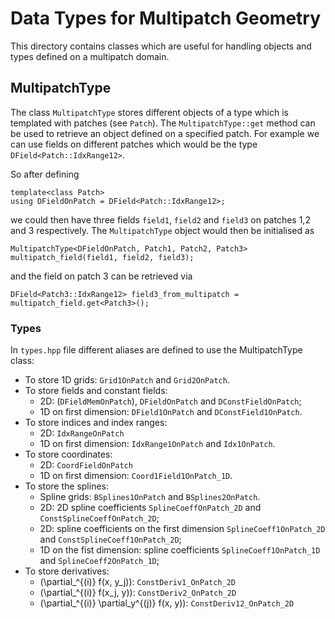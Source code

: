 # Data Types for Multipatch Geometry

This directory contains classes which are useful for handling objects and
types defined on a multipatch domain.


## MultipatchType

The class `MultipatchType` stores different objects of a type which is templated with 
patches (see `Patch`). The `MultipatchType::get` method can be used to 
retrieve an object defined on a specified patch.
For example we can use fields on different patches which would be the type
`DField<Patch::IdxRange12>`.

So after defining 
```
template<class Patch>
using DFieldOnPatch = DField<Patch::IdxRange12>;
```
we could then have three fields `field1`, `field2` and `field3` on 
patches 1,2 and 3 respectively. The `MultipatchType` object would then 
be initialised as
```
MultipatchType<DFieldOnPatch, Patch1, Patch2, Patch3> multipatch_field(field1, field2, field3);
```
and the field on patch 3 can be retrieved via
```
DField<Patch3::IdxRange12> field3_from_multipatch = multipatch_field.get<Patch3>();
```


### Types
In `types.hpp` file different aliases are defined to use the MultipatchType class: 

* To store 1D grids: `Grid1OnPatch` and `Grid2OnPatch`. 
* To store fields and constant fields: 
    * 2D: (`DFieldMemOnPatch`), `DFieldOnPatch` and `DConstFieldOnPatch`; 
    * 1D on first dimension: `DField1OnPatch` and `DConstField1OnPatch`. 
* To store indices and index ranges: 
    * 2D: `IdxRangeOnPatch`
    * 1D on first dimension: `IdxRange1OnPatch` and `Idx1OnPatch`.
* To store coordinates: 
    * 2D: `CoordFieldOnPatch`
    * 1D on first dimension: `Coord1Field1OnPatch_1D`. 
* To store the splines:
    * Spline grids: `BSplines1OnPatch` and `BSplines2OnPatch`. 
    * 2D: 2D spline coefficients `SplineCoeffOnPatch_2D` and `ConstSplineCoeffOnPatch_2D`; 
    * 2D: spline coefficients on the first dimension `SplineCoeff1OnPatch_2D` and `ConstSplineCoeff1OnPatch_2D`; 
    * 1D on the fist dimension: spline coefficients `SplineCoeff1OnPatch_1D` and `SplineCoeff2OnPatch_1D`; 
* To store derivatives: 
    * \(\partial_^{(i)} f(x, y_j)\): `ConstDeriv1_OnPatch_2D`
    * \(\partial_^{(i)} f(x_j, y)\): `ConstDeriv2_OnPatch_2D`
    * \(\partial_^{(i)} \partial_y^{(j)} f(x, y)\): `ConstDeriv12_OnPatch_2D`
